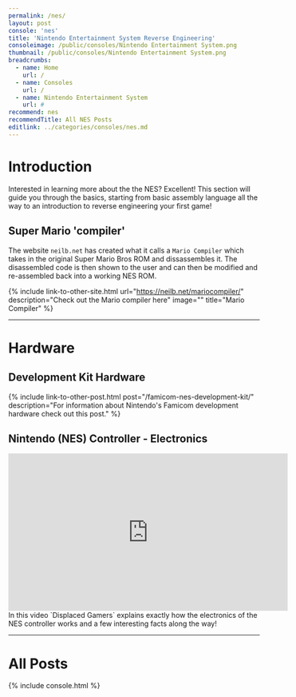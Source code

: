 ```yaml
---
permalink: /nes/
layout: post
console: 'nes'
title: 'Nintendo Entertainment System Reverse Engineering'
consoleimage: /public/consoles/Nintendo Entertainment System.png
thumbnail: /public/consoles/Nintendo Entertainment System.png
breadcrumbs:
  - name: Home
    url: /
  - name: Consoles
    url: /
  - name: Nintendo Entertainment System
    url: #
recommend: nes
recommendTitle: All NES Posts
editlink: ../categories/consoles/nes.md
---
```


# Introduction
Interested in learning more about the the NES? Excellent! This section will guide you through the basics, starting from basic assembly language all the way to an introduction to reverse engineering your first game!


## Super Mario 'compiler'
The website `neilb.net` has created what it calls a `Mario Compiler` which takes in the original Super Mario Bros ROM and dissassembles it.
The disassembled code is then shown to the user and can then be modified and re-assembled back into a working NES ROM.

{% include link-to-other-site.html url="https://neilb.net/mariocompiler/" description="Check out the Mario compiler here" image="" title="Mario Compiler"  %}

---
# Hardware

## Development Kit Hardware
{% include link-to-other-post.html post="/famicom-nes-development-kit/" description="For information about Nintendo's Famicom development hardware check out this post." %}

## Nintendo (NES) Controller - Electronics
<section class="postSection">
    <iframe class="wow slideInLeft postImage" width="560" height="315" src="https://www.youtube.com/embed/dahbvSYV0KA" frameborder="0" allow="accelerometer; autoplay; encrypted-media; gyroscope; picture-in-picture" allowfullscreen></iframe>
<div markdown="1">
In this video `Displaced Gamers` explains exactly how the electronics of the NES controller works and a few interesting facts along the way!
</div>
</section>

---
# All Posts
<div>

{% include console.html %}
</div>
